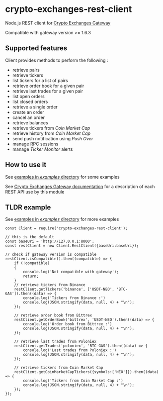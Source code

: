 # crypto-exchanges-rest-client

Node.js REST client for [Crypto Exchanges Gateway](https://github.com/aloysius-pgast/crypto-exchanges-gateway)

Compatible with gateway version >= 1.6.3

## Supported features

Client provides methods to perform the following :

- retrieve pairs
- retrieve tickers
- list tickers for a list of pairs
- retrieve order book for a given pair
- retrieve last trades for a given pair
- list open orders
- list closed orders
- retrieve a single order
- create an order
- cancel an order
- retrieve balances
- retrieve tickers from _Coin Market Cap_
- retrieve history from _Coin Market Cap_
- send push notification using _Push Over_
- manage RPC sessions
- manage _Ticker Monitor_ alerts

## How to use it

See [examples in _examples_ directory](https://github.com/aloysius-pgast/crypto-exchanges-rest-client-nodejs/tree/master/examples/) for some examples

See [Crypto Exchanges Gateway documentation](https://github.com/aloysius-pgast/crypto-exchanges-gateway/tree/master/doc) for a description of each REST API use by this module

## TLDR example

See [examples in _examples_ directory](https://github.com/aloysius-pgast/crypto-exchanges-rest-client-nodejs/tree/master/examples/) for more examples

```
const Client = require('crypto-exchanges-rest-client');

// this is the default
const baseUri = 'http://127.0.0.1:8000';
const restClient = new Client.RestClient({baseUri:baseUri});

// check if gateway version is compatible
restClient.isCompatible().then((compatible) => {
    if (!compatible)
    {
        console.log('Not compatible with gateway');
        return;
    }
    // retrieve tickers from Binance
    restClient.getTickers('binance', ['USDT-NEO', 'BTC-GAS']).then((data) => {
        console.log('Tickers from Binance :')
        console.log(JSON.stringify(data, null, 4) + "\n");
    });

    // retrieve order book from Bittrex
    restClient.getOrderBook('bittrex', 'USDT-NEO').then((data) => {
        console.log('Order book from Bittrex :')
        console.log(JSON.stringify(data, null, 4) + "\n");
    });

    // retrieve last trades from Poloniex
    restClient.getTrades('poloniex', 'BTC-GAS').then((data) => {
        console.log('Last trades from Poloniex :')
        console.log(JSON.stringify(data, null, 4) + "\n");
    });

    // retrieve tickers from Coin Market Cap
    restClient.getCoinMarketCapTickers({symbols:['NEO']}).then((data) => {
        console.log('Tickers from Coin Market Cap :')
        console.log(JSON.stringify(data, null, 4) + "\n");
    });
});

```
